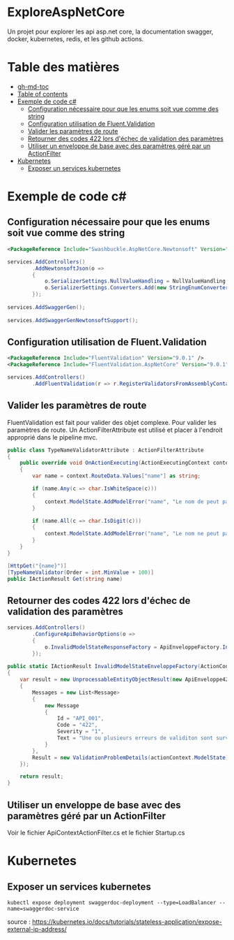# ExploreAspNetCore
Un projet pour explorer les api asp.net core, la documentation swagger, docker, kubernetes, redis, et les github actions.

Table des matières
=================

<!--ts-->
   * [gh-md-toc](#gh-md-toc)
   * [Table of contents](#table-of-contents)
   * [Exemple de code c#](#exemple)
      * [Configuration nécessaire pour que les enums soit vue comme des string](#enumString)
      * [Configuration utilisation de Fluent.Validation](#local-files)
      * [Valider les paramètres de route](#remote-files)
      * [Retourner des codes 422 lors d'échec de validation des paramètres](#multiple-files)
      * [Utiliser un enveloppe de base avec des paramètres géré par un ActionFilter](#combo)
   * [Kubernetes](#tests)
      * [Exposer un services kubernetes](#enumString)
<!--te-->

# Exemple de code c#

## Configuration nécessaire pour que les enums soit vue comme des string

``` xml
<PackageReference Include="Swashbuckle.AspNetCore.Newtonsoft" Version="5.5.1" />
```

``` c#
services.AddControllers()
        .AddNewtonsoftJson(o =>
        {
            o.SerializerSettings.NullValueHandling = NullValueHandling.Ignore;
            o.SerializerSettings.Converters.Add(new StringEnumConverter());
        });
        
services.AddSwaggerGen();        
        
services.AddSwaggerGenNewtonsoftSupport();
```

## Configuration utilisation de Fluent.Validation

``` xml
<PackageReference Include="FluentValidation" Version="9.0.1" />
<PackageReference Include="FluentValidation.AspNetCore" Version="9.0.1" />
```

``` c#
services.AddControllers()
        .AddFluentValidation(r => r.RegisterValidatorsFromAssemblyContaining<DateArgsValidation>())
```

## Valider les paramètres de route

FluentValidation est fait pour valider des objet complexe. Pour valider les paramètres de route. Un ActionFilterAttribute est utilisé et placer à l'endroit approprié dans le pipeline mvc.

``` c#
public class TypeNameValidatorAttribute : ActionFilterAttribute
{
    public override void OnActionExecuting(ActionExecutingContext context)
    {
        var name = context.RouteData.Values["name"] as string;

        if (name.Any(c => char.IsWhiteSpace(c)))
        {
            context.ModelState.AddModelError("name", "Le nom de peut pas contenir d'esapce");
        }

        if (name.All(c => char.IsDigit(c)))
        {
            context.ModelState.AddModelError("name", "Le nom ne peut pas être seulement des nombres");
        }
    }
}

[HttpGet("{name}")]
[TypeNameValidator(Order = int.MinValue + 100)]
public IActionResult Get(string name)
```

## Retourner des codes 422 lors d'échec de validation des paramètres

```c#
services.AddControllers()
        .ConfigureApiBehaviorOptions(o =>
        {
            o.InvalidModelStateResponseFactory = ApiEnveloppeFactory.InvalidModelStateEnveloppeFactory;
        });
        
public static IActionResult InvalidModelStateEnveloppeFactory(ActionContext actionContext)
{
    var result = new UnprocessableEntityObjectResult(new ApiEnveloppe422
    {
        Messages = new List<Message>
        {
            new Message
            {
                Id = "API_001",
                Code = "422",
                Severity = "1",
                Text = "Une ou plusieurs erreurs de validiton sont survenues"
            }
        },
        Result = new ValidationProblemDetails(actionContext.ModelState).Errors
    });

    return result;
}
```

## Utiliser un enveloppe de base avec des paramètres géré par un ActionFilter

Voir le fichier ApiContextActionFilter.cs et le fichier Startup.cs

# Kubernetes

## Exposer un services kubernetes

```
kubectl expose deployment swaggerdoc-deployment --type=LoadBalancer --name=swaggerdoc-service
```
source : https://kubernetes.io/docs/tutorials/stateless-application/expose-external-ip-address/
